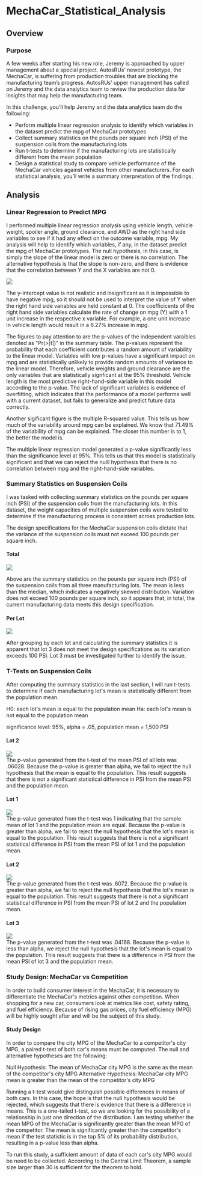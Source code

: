 # MechaCar_Statistical_Analysis

## Overview
### Purpose
A few weeks after starting his new role, Jeremy is approached by upper management about a special project. AutosRUs’ newest prototype, the MechaCar, is suffering from production troubles that are blocking the manufacturing team’s progress. AutosRUs’ upper management has called on Jeremy and the data analytics team to review the production data for insights that may help the manufacturing team.

In this challenge, you’ll help Jeremy and the data analytics team do the following:

- Perform multiple linear regression analysis to identify which variables in the dataset predict the mpg of MechaCar prototypes
- Collect summary statistics on the pounds per square inch (PSI) of the suspension coils from the manufacturing lots
- Run t-tests to determine if the manufacturing lots are statistically different from the mean population
- Design a statistical study to compare vehicle performance of the MechaCar vehicles against vehicles from other manufacturers. For   each statistical analysis, you’ll write a summary interpretation of the findings.

## Analysis
### Linear Regression to Predict MPG
I performed multiple linear regression analysis using vehicle length, vehicle weight, spoiler angle, ground clearance, and AWD as the right hand side variables to see if it had any effect on the outcome variable, mpg. My analysis will help to identify which variables, if any, in the dataset predict the mpg of MechaCar prototypes. The null hypothesis, in this case, is simply the slope of the linear model is zero or there is no correlation. The alternative hypothesis is that the slope is non-zero, and there is evidence that the correlation between Y and the X variables are not 0. 

![](analysis/mpgLR.png)

The y-intercept value is not realistic and insignificant as it is impossible to have negative mpg, so it should not be used to interpret the value of Y when the right hand side variables are held constant at 0. The coefficicents of the right hand side variables calculate the rate of change on mpg (Y) with a 1 unit increase in the respective x variable. For example, a one unit increase in vehicle length would result in a 6.27% increase in mpg.

The figures to pay attention to are the p-values of the independent varaibles denoted as "Pr(>|t|)" in the summary table. The p-values represent the probability that each coefficient contributes a random amount of variability to the linear model. Variables with low p-values have a significant impact on mpg and are statistically unlikely to provide random amounts of variance to the linear model. Therefore, vehicle weights and ground clearance are the only variables that are statistically signficant at the 95% threshold. Vehicle length is the most predictive right-hand-side variable in this model according to the p-value. The lack of significant variables is evidence of overfitting, which indicates that the performance of a model performs well with a current dataset, but fails to generalize and predict future data correctly.

Another sigificant figure is the multiple R-squared value. This tells us how much of the variability around mpg can be explained. We know that 71.49% of the variability of mpg can be explained. The closer this number is to 1, the better the model is.

The multiple linear regression model generated a p-value significantly less than the significance level at 95%. This tells us that this model is statistically significant and that we can reject the nulll hypothesis that there is no correlation between mpg and the right-hand-side variables.

### Summary Statistics on Suspension Coils
I was tasked with collecting summary statistics on the pounds per square inch (PSI) of the suspension coils from the manufacturing lots. In this dataset, the weight capacities of multiple suspension coils were tested to determine if the manufacturing process is consistent across production lots.

The design specifications for the MechaCar suspension coils dictate that the variance of the suspension coils must not exceed 100 pounds per square inch. 

#### Total
![](analysis/summary_table.png)

Above are the summary statistics on the pounds per square inch (PSI) of the suspension coils from all three manufacturing lots. The mean is less than the median, which indicates a negatively skewed distribution. Variation does not exceed 100 pounds per square inch, so it appears that, in total, the current manufacturing data meets this design specification.

#### Per Lot
![](analysis/lot_summary.png)

After grouping by each lot and calculating the summary statistics it is apparent that lot 3 does not meet the design specifications as its variation exceeds 100 PSI. Lot 3 must be investigated further to identify the issue.

### T-Tests on Suspension Coils
After computing the summary statistics in the last section, I will run t-tests to determine if each manufacturing lot's mean is statistically different from the population mean. 

H0: each lot's mean is equal to the population mean
Ha: each lot's mean is not equal to the population mean 

significance level: 95%, alpha = .05,
population mean = 1,500 PSI

#### Lot 2
![](analysis/alllotsttest.png) <br>
The p-value generated from the t-test of the mean PSI of all lots was .06028. Because the p-value is greater than alpha, we fail to reject the null hypothesis that the mean is equal to the population. This result suggests that there is not a significant statistical difference in PSI from the mean PSI and the population mean.

#### Lot 1
![](analysis/lot1ttest.png) <br>
The p-value generated from the t-test was 1 indicating that the sample mean of lot 1 and the population mean are equal. Because the p-value is greater than alpha, we fail to reject the null hypothesis that the lot's mean is equal to the population. This result suggests that there is not a significant statistical difference in PSI from the mean PSI of lot 1 and the population mean.
#### Lot 2
![](analysis/lot2ttest.png) <br>
The p-value generated from the t-test was .6072. Because the p-value is greater than alpha, we fail to reject the null hypothesis that the lot's mean is equal to the population. This result suggests that there is not a significant statistical difference in PSI from the mean PSI of lot 2 and the population mean.
#### Lot 3
![](analysis/lot3ttest.png) <br>
The p-value generated from the t-test was .04168. Because the p-value is less than alpha, we reject the null hypothesis that the lot's mean is equal to the population. This result suggests that there is a difference in PSI from the mean PSI of lot 3 and the population mean.


### Study Design: MechaCar vs Competition

In order to build consumer interest in the MechaCar, it is necessary to differentiate the MechaCar's metrics against other competition. When shopping for a new car, consumers look at metrics like cost, safety rating, and fuel efficiency. Because of rising gas prices, city fuel efficiency (MPG) will be highly sought after and will be the subject of this study.

#### Study Design

In order to compare the city MPG of the MechaCar to a competitor's city MPG, a paired t-test of both car's means must be computed. The null and alternative hypotheses are the following:

Null Hypothesis: The mean of MechaCar city MPG is the same as the mean of the competitor's city MPG
Alternative Hypothesis: MechaCar city MPG mean is greater than the mean of the competitor's city MPG

Running a t-test would give distinguish possible differences in means of both cars. In this case, the hope is that the null hypothesis would be rejected, which suggests that there is evidence that there is a difference in means. This is a one-tailed t-test, so we are looking for the possibility of a relationship in just one direction of the distribution. I am testing whether the mean MPG of the MechaCar is significantly greater than the mean MPG of the competitor. The mean is significantly greater than the competitor's mean if the test statistic is in the top 5% of its probability distribution, resulting in a p-value less than alpha.

To run this study, a sufficient amount of data of each car's city MPG would be need to be collected. According to the Central Limit Theorem, a sample size larger than 30 is sufficient for the theorem to hold.